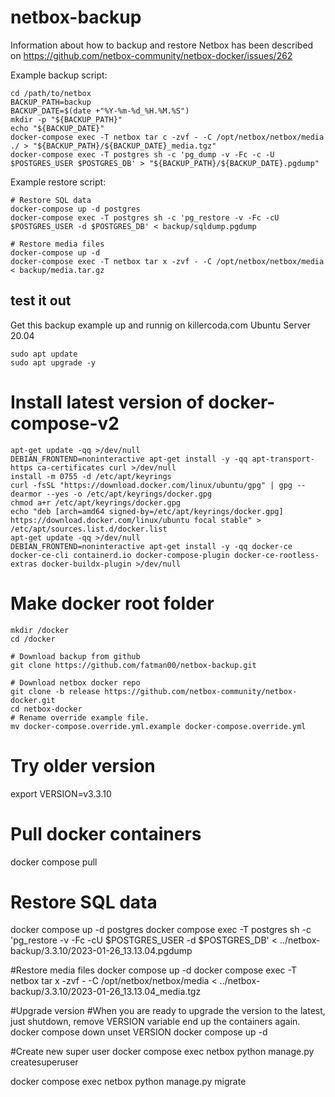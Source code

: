 # netbox-backup

Information about how to backup and restore Netbox has been described on https://github.com/netbox-community/netbox-docker/issues/262

Example backup script:
```
cd /path/to/netbox
BACKUP_PATH=backup
BACKUP_DATE=$(date +"%Y-%m-%d_%H.%M.%S")
mkdir -p "${BACKUP_PATH}"
echo "${BACKUP_DATE}"
docker-compose exec -T netbox tar c -zvf - -C /opt/netbox/netbox/media ./ > "${BACKUP_PATH}/${BACKUP_DATE}_media.tgz"
docker-compose exec -T postgres sh -c 'pg_dump -v -Fc -c -U $POSTGRES_USER $POSTGRES_DB' > "${BACKUP_PATH}/${BACKUP_DATE}.pgdump"
```
Example restore script:
```
# Restore SQL data
docker-compose up -d postgres
docker-compose exec -T postgres sh -c 'pg_restore -v -Fc -cU $POSTGRES_USER -d $POSTGRES_DB' < backup/sqldump.pgdump

# Restore media files
docker-compose up -d
docker-compose exec -T netbox tar x -zvf - -C /opt/netbox/netbox/media < backup/media.tar.gz
```

## test it out
Get this backup example up and runnig on killercoda.com Ubuntu Server 20.04
```
sudo apt update
sudo apt upgrade -y
```

# Install latest version of docker-compose-v2
```
apt-get update -qq >/dev/null
DEBIAN_FRONTEND=noninteractive apt-get install -y -qq apt-transport-https ca-certificates curl >/dev/null
install -m 0755 -d /etc/apt/keyrings
curl -fsSL "https://download.docker.com/linux/ubuntu/gpg" | gpg --dearmor --yes -o /etc/apt/keyrings/docker.gpg
chmod a+r /etc/apt/keyrings/docker.gpg
echo "deb [arch=amd64 signed-by=/etc/apt/keyrings/docker.gpg] https://download.docker.com/linux/ubuntu focal stable" > /etc/apt/sources.list.d/docker.list
apt-get update -qq >/dev/null
DEBIAN_FRONTEND=noninteractive apt-get install -y -qq docker-ce docker-ce-cli containerd.io docker-compose-plugin docker-ce-rootless-extras docker-buildx-plugin >/dev/null
```

# Make docker root folder
```
mkdir /docker
cd /docker

# Download backup from github
git clone https://github.com/fatman00/netbox-backup.git

# Download netbox docker repo
git clone -b release https://github.com/netbox-community/netbox-docker.git
cd netbox-docker
# Rename override example file.
mv docker-compose.override.yml.example docker-compose.override.yml
```

# Try older version
export VERSION=v3.3.10

# Pull docker containers
docker compose pull

# Restore SQL data
docker compose up -d postgres
docker compose exec -T postgres sh -c 'pg_restore -v -Fc -cU $POSTGRES_USER -d $POSTGRES_DB' < ../netbox-backup/3.3.10/2023-01-26_13.13.04.pgdump

#Restore media files
docker compose up -d
docker compose exec -T netbox tar x -zvf - -C /opt/netbox/netbox/media < ../netbox-backup/3.3.10/2023-01-26_13.13.04_media.tgz

#Upgrade version
#When you are ready to upgrade the version to the latest, just shutdown, remove VERSION variable end up the containers again.
docker compose down
unset VERSION
docker compose up -d

#Create new super user
docker compose exec netbox python manage.py createsuperuser

docker compose exec netbox python manage.py migrate

```
